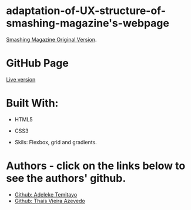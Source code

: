 # adaptation-of-UX-structure-of-smashing-magazine's-webpage

<a href="https://www.smashingmagazine.com/2019/07/desktop-wallpaper-calendars-august-2019/">Smashing Magazine Original Version</a>.<br>

# GitHub Page

<a href="https://raw.githack.com/lekegitrepo/smashing-magazine-ux-structure/nav/index.html">Live version</a>


# Built With:

* HTML5
* CSS3

* Skils: Flexbox, grid and gradients.


# Authors - click on the links below to see the authors' github.
* <a href="https://github.com/lekegitrepo"> Github: Adeleke Temitayo</a>
* <a href="https://github.com/thsvr"> Github: Thaís Vieira Azevedo</a>

